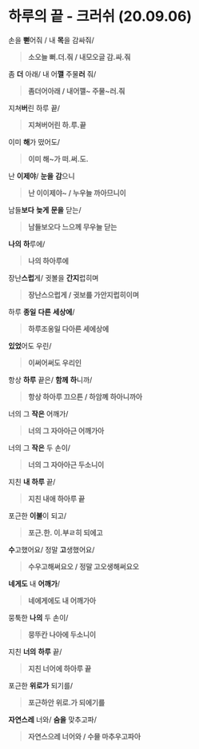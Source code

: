# 하루의 끝 - 크러쉬 (20.09.06)

손을 **뻗**어줘 / 내 **목**을 감싸줘/

> **소오늘 뻐.더.줘 / 내모오글 감.싸.줘**

좀 **더** 아래/ 내 어**깰** 주물**러** 줘/

> **좀더어아래 / 내어깰~ 주물~러.줘**

지쳐**버**린 하루 끝/

> **지쳐버어린 하.루.끝**

이미 **해**가 떴어도/

> **이미 해~가 떠.써.도.**

난 **이제야**/ **눈을** **감**으니

> **난 이이제야~ / 누우늘 까아므니이**

남들**보다** **늦게** **문을** 닫는/

> **남들보오다 느으께 무우늘 닫는**

**나의** **하**루에/

> **나의 하아루에**

장난**스럽**게/ 귓볼을 **간지**럽히며

> **장난스으럽게 / 귓보를 가안지럽히이며**

하루 **종일** **다른** **세상에**/

> **하루조옹일 다아른 세에상에**

**있었**어도 우린/

> **이써어써도 우리인**

항상 **하루** 끝은/ **함께** **하**니까/

> **항상 하아루 끄으튼 / 하암꼐 하아니까아**

너의 그 **작은** 어깨가/

> **너의 그 자아아근 어깨가아**

너의 그 **작은** 두 손이/

> **너의 그 자아아근 두소니이**

지친 **내** **하루** 끝/

> **지친 내애 하아루 끝**

포근한 **이불**이 되고/

> **포근.한. 이.부ㄹ히 되에고**

**수**고했어요/ 정말 **고**생했어요/

> **수우고해써요오 / 정말 고오생해써요오**

**네게도** 내 **어깨가**/

> **네에게에도 내 어깨가아**

뭉툭한 **나의** 두 손이/

> **뭉뚜칸 나아에 두소니이**

지친 **너의** **하루** 끝/

> **지친 너어에 하아루 끝**

포근한 **위로가** 되기를/

> **포근하안 위로.가 되에기를**

**자연스레** 너와/ **숨을** 맞추고파/

> **자연스으레 너어와 / 수믈 마추우고파아**





### 